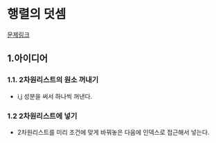 # 행렬의 덧셈
[문제링크](https://programmers.co.kr/learn/courses/30/lessons/12950)

## 1.아이디어

### 1.1. 2차원리스트의 원소 꺼내기
- i,j 성분을 써서 하나씩 꺼낸다.

### 1.2 2차원리스트에 넣기
- 2차원리스트를 미리 조건에 맞게 바꿔놓은 다음에 인덱스로 접근해서 넣는다.
